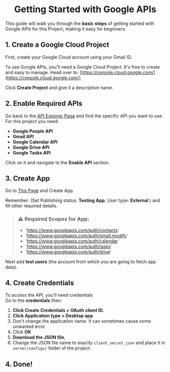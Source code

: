 <h1 align="middle"> Getting Started with Google APIs<br></h2>

This guide will walk you through the **basic steps** of getting started with Google APIs for this Project, making it easy for beginners.


## 1. Create a Google Cloud Project

First, create your Google Cloud account using your Gmail ID.

To use Google APIs, you'll need a Google Cloud Project. It's free to create and easy to manage. Head over to: [https://console.cloud.google.com/](https://console.cloud.google.com/)

Click **Create Project** and give it a descriptive name.


## 2. Enable Required APIs

Go back to the <a href="https://console.cloud.google.com/apis/library?orgonly=true&project=eco-notch-382007&supportedpurview=project">API Explorer Page</a> and find the specific API you want to use.    
For this project you need:  
* **Google People API**
* **Gmail API**
* **Google Calendar API**
* **Google Drive API**
* **Google Tasks API**

Click on it and navigate to the **Enable API** section. 



## 3. Create App
Go to <a href="https://console.cloud.google.com/apis/credentials/consent?orgonly=true&project=eco-notch-382007&supportedpurview=project">This Page</a> and Create App.

Remember: (Set Publishing status:  **Testing App**, User type: **External** ) and fill other required details.

> ### ⚠️ Required Scopes for App:  
> - 'https://www.googleapis.com/auth/contacts'
> - 'https://www.googleapis.com/auth/gmail.modify'
> - 'https://www.googleapis.com/auth/calendar'
> - 'https://www.googleapis.com/auth/tasks'
> - 'https://www.googleapis.com/auth/drive'  

Next add **test users** (the account from which you are going to fetch app data).


## 4. Create Credentials
To access the API, you'll need credentials  
Go to the **credentials** then:  
1. **Click Create Credentials > OAuth client ID.**
2. **Click Application type > Desktop app**
3. Don't change the application name. It can sometimes cause some unwanted error
4. Click **OK**
5. **Download the JSON file**,
6. Change the JSON file name to exactly `client_secret.json` and place it in `server/configs/` folder of the project.

## 4. Done!
